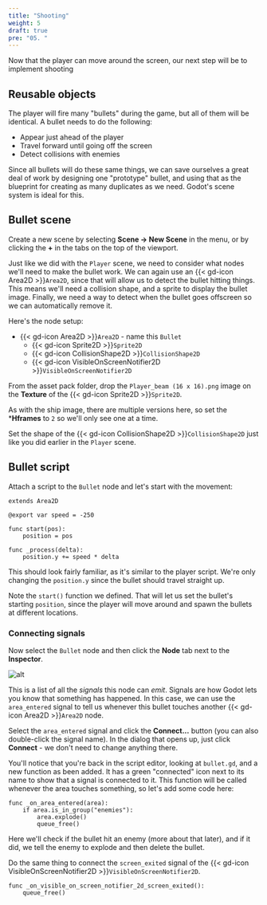 ```yaml
---
title: "Shooting"
weight: 5
draft: true
pre: "05. "
---
```


Now that the player can move around the screen, our next step will be to implement shooting

## Reusable objects

The player will fire many "bullets" during the game, but all of them will be identical. A bullet needs to do the following:

* Appear just ahead of the player
* Travel forward until going off the screen
* Detect collisions with enemies

Since all bullets will do these same things, we can save ourselves a great deal of work by designing one "prototype" bullet, and using that as the blueprint for creating as many duplicates as we need. Godot's scene system is ideal for this.

## Bullet scene

Create a new scene by selecting **Scene -> New Scene** in the menu, or by clicking the **+** in the tabs on the top of the viewport.

Just like we did with the `Player` scene, we need to consider what nodes we'll need to make the bullet work. We can again use an {{< gd-icon Area2D >}}`Area2D`, since that will allow us to detect the bullet hitting things. This means we'll need a collision shape, and a sprite to display the bullet image. Finally, we need a way to detect when the bullet goes offscreen so we can automatically remove it.

Here's the node setup:

* {{< gd-icon Area2D >}}`Area2D` - name this `Bullet`
    * {{< gd-icon Sprite2D >}}`Sprite2D`
    * {{< gd-icon CollisionShape2D >}}`CollisionShape2D`
    * {{< gd-icon VisibleOnScreenNotifier2D >}}`VisibleOnScreenNotifier2D`

From the asset pack folder, drop the `Player_beam (16 x 16).png` image on the **Texture** of the {{< gd-icon Sprite2D >}}`Sprite2D`.

As with the ship image, there are multiple versions here, so set the ***Hframes** to `2` so we'll only see one at a time.

Set the shape of the {{< gd-icon CollisionShape2D >}}`CollisionShape2D` just like you did earlier in the `Player` scene.

## Bullet script

Attach a script to the `Bullet` node and let's start with the movement:

```gdscript
extends Area2D

@export var speed = -250

func start(pos):
    position = pos

func _process(delta):
    position.y += speed * delta
```

This should look fairly familiar, as it's similar to the player script. We're only changing the `position.y` since the bullet should travel straight up.

Note the `start()` function we defined. That will let us set the bullet's starting `position`, since the player will move around and spawn the bullets at different locations.

### Connecting signals

Now select the `Bullet` node and then click the **Node** tab next to the **Inspector**.

![alt](/godot_recipes/4.x/img/2d_101_16.png?width=350)

This is a list of all the *signals* this node can *emit*. Signals are how Godot lets you know that something has happened. In this case, we can use the `area_entered` signal to tell us whenever this bullet touches another {{< gd-icon Area2D >}}`Area2D` node.

Select the `area_entered` signal and click the **Connect...** button (you can also double-click the signal name). In the dialog that opens up, just click **Connect** - we don't need to change anything there.

You'll notice that you're back in the script editor, looking at `bullet.gd`, and a new function as been added. It has a green "connected" icon next to its name to show that a signal is connected to it. This function will be called whenever the area touches something, so let's add some code here:

```gdscript
func _on_area_entered(area):
    if area.is_in_group("enemies"):
        area.explode()
        queue_free()
```

Here we'll check if the bullet hit an enemy (more about that later), and if it did, we tell the enemy to explode and then delete the bullet.

Do the same thing to connect the `screen_exited` signal of the {{< gd-icon VisibleOnScreenNotifier2D >}}`VisibleOnScreenNotifier2D`.

```gdscript
func _on_visible_on_screen_notifier_2d_screen_exited():
    queue_free()
```